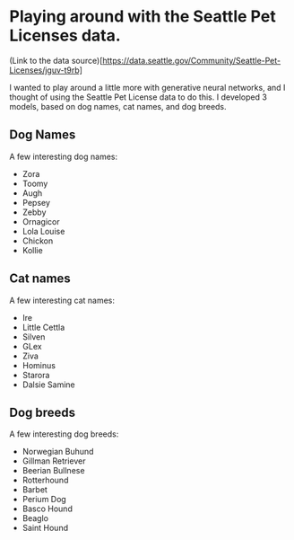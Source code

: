 # Playing around with the Seattle Pet Licenses data.
(Link to the data source)[https://data.seattle.gov/Community/Seattle-Pet-Licenses/jguv-t9rb]

I wanted to play around a little more with generative neural networks, and I thought of using the Seattle Pet License data to do this. I developed 3 models, based on dog names, cat names, and dog breeds.

## Dog Names
A few interesting dog names:
  - Zora
  - Toomy
  - Augh
  - Pepsey
  - Zebby
  - Ornagicor
  - Lola Louise
  - Chickon
  - Kollie

## Cat names
A few interesting cat names:
  - Ire
  - Little Cettla
  - Silven
  - GLex
  - Ziva
  - Hominus
  - Starora
  - Dalsie Samine

## Dog breeds
A few interesting dog breeds:
  - Norwegian Buhund
  - Gillman Retriever
  - Beerian Bullnese
  - Rotterhound
  - Barbet
  - Perium Dog
  - Basco Hound
  - Beaglo
  - Saint Hound
